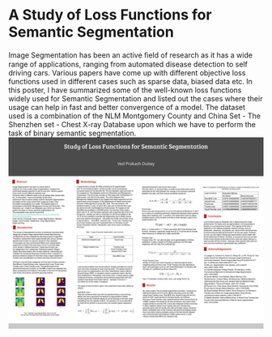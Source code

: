 <h1>A Study of Loss Functions for Semantic Segmentation</h1>
Image Segmentation has been an active ﬁeld of research as it has a wide range of applications, ranging from automated disease detection to self driving cars. Various papers  have come up with different objective loss functions used in different cases such as sparse data, biased data etc. In this poster, I have summarized some of the well-known loss functions widely used for Semantic Segmentation and listed out the cases where their usage can help in fast and better convergence of a model. The dataset used is a combination of the NLM  Montgomery County and China Set - The Shenzhen set - Chest X-ray Database upon which we have to  perform the task of  binary semantic segmentation.

<img src="images\A Study of Loss Functions for Semantic Segmentation.png"/>